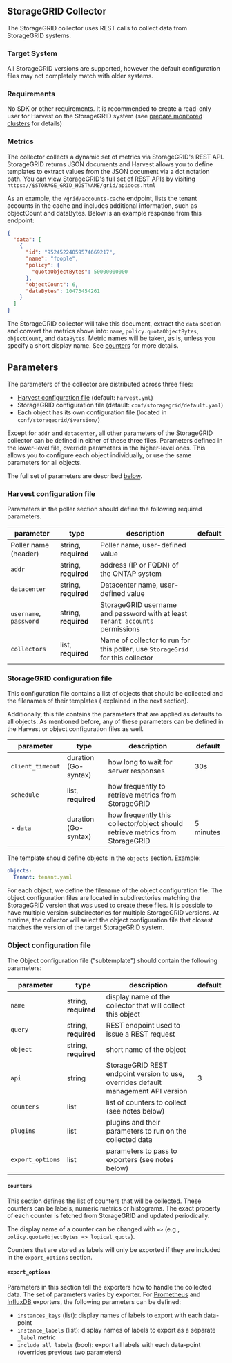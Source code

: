 ## StorageGRID Collector

The StorageGRID collector uses REST calls to collect data from StorageGRID systems.

### Target System

All StorageGRID versions are supported, however the default configuration files may not completely match with older
systems.

### Requirements

No SDK or other requirements. It is recommended to create a read-only user for Harvest on the StorageGRID system (see
[prepare monitored clusters](prepare-storagegrid-clusters.md) for details)

### Metrics

The collector collects a dynamic set of metrics via StorageGRID's REST API. StorageGRID returns JSON documents and
Harvest allows you to define templates to extract values from the JSON document via a dot notation path. You can view
StorageGRID's full set of REST APIs by visiting `https://$STORAGE_GRID_HOSTNAME/grid/apidocs.html`

As an example, the `/grid/accounts-cache` endpoint, lists the tenant accounts in the cache and includes additional
information, such as objectCount and dataBytes. Below is an example response from this endpoint:

```json
{
  "data": [
    {
      "id": "95245224059574669217",
      "name": "foople",
      "policy": {
        "quotaObjectBytes": 50000000000
      },
      "objectCount": 6,
      "dataBytes": 10473454261
    }
  ]
}
```

The StorageGRID collector will take this document, extract the `data` section and convert the metrics above
into: `name`, `policy.quotaObjectBytes`, `objectCount`, and `dataBytes`. Metric names will be taken, as is, unless you
specify a short display name. See [counters](configure-templates.md#counters) for more details.

## Parameters

The parameters of the collector are distributed across three files:

- [Harvest configuration file](configure-harvest-basic.md#pollers) (default: `harvest.yml`)
- StorageGRID configuration file (default: `conf/storagegrid/default.yaml`)
- Each object has its own configuration file (located in `conf/storagegrid/$version/`)

Except for `addr` and `datacenter`, all other parameters of the StorageGRID collector can be
defined in either of these three files. Parameters defined in the lower-level file, override parameters in the
higher-level ones. This allows you to configure each object individually, or use the same parameters for all
objects.

The full set of parameters are described [below](#harvest-configuration-file).

### Harvest configuration file

Parameters in the poller section should define the following required parameters.

| parameter              | type                 | description                                                                    | default |
|------------------------|----------------------|--------------------------------------------------------------------------------|---------|
| Poller name (header)   | string, **required** | Poller name, user-defined value                                                |         |
| `addr`                 | string, **required** | address (IP or FQDN) of the ONTAP system                                       |         |
| `datacenter`           | string, **required** | Datacenter name, user-defined value                                            |         |
| `username`, `password` | string, **required** | StorageGRID username and password with at least `Tenant accounts` permissions  |         |
| `collectors`           | list, **required**   | Name of collector to run for this poller, use `StorageGrid` for this collector |         |

### StorageGRID configuration file

This configuration file contains a list of objects that should be collected and the filenames of their templates (
explained in the next section).

Additionally, this file contains the parameters that are applied as defaults to all objects. As mentioned before, any
of these parameters can be defined in the Harvest or object configuration files as well.

| parameter        | type                 | description                                                                   | default   |
|------------------|----------------------|-------------------------------------------------------------------------------|-----------|
| `client_timeout` | duration (Go-syntax) | how long to wait for server responses                                         | 30s       |
| `schedule`       | list, **required**   | how frequently to retrieve metrics from StorageGRID                           |           |
| - `data`         | duration (Go-syntax) | how frequently this collector/object should retrieve metrics from StorageGRID | 5 minutes |

The template should define objects in the `objects` section. Example:

```yaml
objects:
  Tenant: tenant.yaml
```

For each object, we define the filename of the object configuration file. The object configuration files
are located in subdirectories matching the StorageGRID version that was used to create these files. It is possible to
have multiple version-subdirectories for multiple StorageGRID versions. At runtime, the collector will select the object
configuration file that closest matches the version of the target StorageGRID system.

### Object configuration file

The Object configuration file ("subtemplate") should contain the following parameters:

| parameter        | type                 | description                                                                        | default |
|------------------|----------------------|------------------------------------------------------------------------------------|---------|
| `name`           | string, **required** | display name of the collector that will collect this object                        |         |
| `query`          | string, **required** | REST endpoint used to issue a REST request                                         |         |
| `object`         | string, **required** | short name of the object                                                           |         |
| `api`            | string               | StorageGRID REST endpoint version to use, overrides default management API version | 3       |
| `counters`       | list                 | list of counters to collect (see notes below)                                      |         |
| `plugins`        | list                 | plugins and their parameters to run on the collected data                          |         |
| `export_options` | list                 | parameters to pass to exporters (see notes below)                                  |         |

#### `counters`

This section defines the list of counters that will be collected. These counters can be labels, numeric metrics or
histograms. The exact property of each counter is fetched from StorageGRID and updated periodically.

The display name of a counter can be changed with `=>` (e.g., `policy.quotaObjectBytes => logical_quota`).

Counters that are stored as labels will only be exported if they are included in the `export_options` section.

#### `export_options`

Parameters in this section tell the exporters how to handle the collected data. The set of parameters varies by
exporter. For [Prometheus](prometheus-exporter.md) and [InfluxDB](influxdb-exporter.md)
exporters, the following parameters can be defined:

* `instances_keys` (list): display names of labels to export with each data-point
* `instance_labels` (list): display names of labels to export as a separate `_label` metric
* `include_all_labels` (bool): export all labels with each data-point (overrides previous two parameters)
